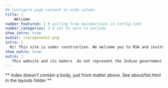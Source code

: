 ```yaml
---
## Configure page content in wide column
title: |
    Welcome 
number_featured: 1 # pulling from mainSections in config.toml
number_categories: 3 # set to zero to exclude
show_intro: true
avatar: rsalogonew12.png
intro: |
  Hi! This site is under construction. We welcome you to RSA and invite you to drop in your suggestions to improve and add features to the website. This is the place to stay updated with the working of RSA-WII.This website is made for and by the researchers and students of Wildlife Institute of India for the purpose of collaboration and communication. 
show_outro: true
outro: |
   This website and its makers  do not represent the Indian government or the Wildlife Institute of India. The opinions and posts presented here are independent and have no connection with the Wildlife Institute of India. 
---
```


** index doesn't contain a body, just front matter above.
See about/list.html in the layouts folder **